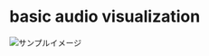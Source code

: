 # basic audio visualization

![サンプルイメージ](https://github.com/tsukasaJapan9/images/blob/master/color_ball.jpg)
